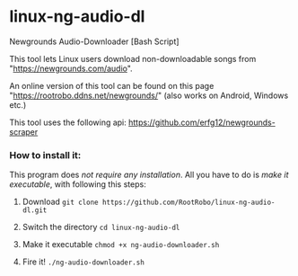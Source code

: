 # linux-ng-audio-dl

Newgrounds Audio-Downloader [Bash Script]

This tool lets Linux users download non-downloadable songs from "https://newgrounds.com/audio".

An online version of this tool can be found on this page "https://rootrobo.ddns.net/newgrounds/" (also works on Android, Windows etc.)

This tool uses the following api: https://github.com/erfg12/newgrounds-scraper


### How to install it:

This program does _not require any installation_. All you have to do is _make it executable_, with following this steps:

1. Download
`git clone https://github.com/RootRobo/linux-ng-audio-dl.git`

2. Switch the directory
`cd linux-ng-audio-dl`

3. Make it executable
`chmod +x ng-audio-downloader.sh`

4. Fire it!
`./ng-audio-downloader.sh`
